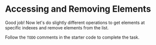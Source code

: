# Accessing and Removing Elements

Good job! Now let's do slightly different operations to get elements at specific indexes and remove elements from the list.

Follow the `TODO` comments in the starter code to complete the task.